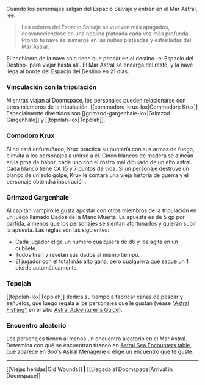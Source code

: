 Cuando los personajes salgan del Espacio Salvaje y entren en el Mar Astral, lee:  

> Los colores del Espacio Salvaje se vuelven más apagados, desvaneciéndose en una neblina plateada cada vez más profunda. Pronto tu nave se sumerge en las nubes plateadas y estrelladas del Mar Astral.

El hechicero de la nave sólo tiene que pensar en el destino -el Espacio del Destino- para viajar hasta allí. El Mar Astral se encarga del resto, y la nave llega al borde del Espacio del Destino en 21 días.

### Vinculación con la tripulación

Mientras viajan al Doomspace, los personajes pueden relacionarse con otros miembros de la tripulación. [[commodore-krux-lox|Commodore Krux]] Especialmente divertidos son [[grimzod-gargenhale-lox|Grimzod Gargenhale]] y [[topolah-lox|Topolah]].

### Comodoro Krux

Si no está enfurruñado, Krux practica su puntería con sus armas de fuego, e invita a los personajes a unirse a él. Cinco blancos de madera se alinean en la proa de babor, cada uno con el rostro mal dibujado de un elfo astral. Cada blanco tiene CA 15 y 7 puntos de vida. Si un personaje destruye un blanco de un solo golpe, Krux le contará una vieja historia de guerra y el personaje obtendrá inspiración.

### Grimzod Gargenhale

Al capitán vampiro le gusta apostar con otros miembros de la tripulación en un juego llamado Dados de la Mano Muerta. La apuesta es de 5 gp por partida, a menos que los personajes se sientan afortunados y quieran subir la apuesta. Las reglas son las siguientes:

  * Cada jugador elige un número cualquiera de d6 y los agita en un cubilete.
  * Todos tiran y revelan sus dados al mismo tiempo.
  * El jugador con el total más alto gana, pero cualquiera que saque un 1 pierde automáticamente.

### Topolah

[[topolah-lox|Topolah]] dedica su tiempo a fabricar cañas de pescar y señuelos, que luego regala a los personajes que le gustan (véase ["Astral Fishing"](https://5etools-mirror-1.github.io/book.html#AAG,2,astral%20fishing,0) en el sitio [Astral Adventurer's Guide](https://5etools-mirror-1.github.io/book.html#AAG)).

### Encuentro aleatorio

Los personajes tienen al menos un encuentro aleatorio en el Mar Astral. Determina con qué se encuentran tirando en [Astral Sea Encounters table](https://5etools-mirror-1.github.io/book.html#BAM,0,bestiary,0), que aparece en [Boo's Astral Menagerie](https://5etools-mirror-1.github.io/book.html#BAM) o elige un encuentro que te guste.

* * *

[[Viejas heridas|Old Wounds]] **|** [[Llegada al Doomspace|Arrival in Doomspace]]

